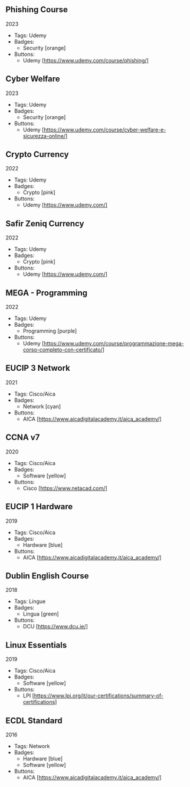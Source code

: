 ## Phishing Course
2023
- Tags: Udemy
- Badges:
  - Security [orange]
- Buttons:
  - Udemy [https://www.udemy.com/course/phishing/]

## Cyber Welfare
2023
- Tags: Udemy
- Badges:
  - Security [orange]
- Buttons:
  - Udemy [https://www.udemy.com/course/cyber-welfare-e-sicurezza-online/]

## Crypto Currency
2022
- Tags: Udemy
- Badges:
  - Crypto [pink]
- Buttons:
  - Udemy [https://www.udemy.com/]

## Safir Zeniq Currency
2022
- Tags: Udemy
- Badges:
  - Crypto [pink]
- Buttons:
  - Udemy [https://www.udemy.com/]

## MEGA - Programming
2022
- Tags: Udemy
- Badges:
  - Programming [purple]
- Buttons:
  - Udemy [https://www.udemy.com/course/programmazione-mega-corso-completo-con-certificato/]

## EUCIP 3 Network
2021
- Tags: Cisco/Aica
- Badges:
  - Network [cyan]
- Buttons:
  - AICA [https://www.aicadigitalacademy.it/aica_academy/]

## CCNA v7
2020
- Tags: Cisco/Aica
- Badges:
  - Software [yellow]
- Buttons:
  - Cisco [https://www.netacad.com/]

## EUCIP 1 Hardware
2019
- Tags: Cisco/Aica
- Badges:
  - Hardware [blue]
- Buttons:
  - AICA [https://www.aicadigitalacademy.it/aica_academy/]

## Dublin English Course
2018
- Tags: Lingue
- Badges:
  - Lingua [green]
- Buttons:
  - DCU [https://www.dcu.ie/]

## Linux Essentials
2019
- Tags: Cisco/Aica
- Badges:
  - Software [yellow]
- Buttons:
  - LPI [https://www.lpi.org/it/our-certifications/summary-of-certifications]

## ECDL Standard
2016
- Tags: Network
- Badges:
  - Hardware [blue]
  - Software [yellow]
- Buttons:
  - AICA [https://www.aicadigitalacademy.it/aica_academy/]





